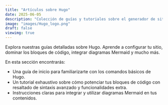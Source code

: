 ```yaml
---
title: "Artículos sobre Hugo"
date: 2025-06-05
description: "Colección de guías y tutoriales sobre el generador de sitios estáticos Hugo, desde lo básico hasta funciones avanzadas."
image: "images/Hugo_logo.png"
draft: false
viewimg: true
---
```


Explora nuestras guías detalladas sobre Hugo. Aprende a configurar tu sitio, dominar los bloques de código, integrar diagramas Mermaid y mucho más.

En esta sección encontrarás:

-   Una guía de inicio para familiarizarte con los comandos básicos de Hugo.
-   Un tutorial exhaustivo sobre cómo potenciar tus bloques de código con resaltado de sintaxis avanzado y funcionalidades extra.
-   Instrucciones claras para integrar y utilizar diagramas Mermaid en tus contenidos.